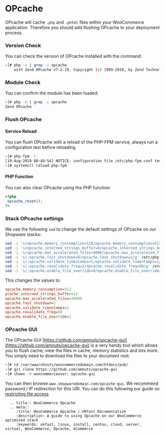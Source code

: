 # OPcache

OPcache will cache `.php` and `.phtml` files within your WooCommerce application. Therefore you should add flushing OPcache to your deployment process.

### Version Check

You can check the version of OPcache installed with the command:

```bash
~]# php -v | grep -i opcache
    with Zend OPcache v7.2.19, Copyright (c) 1999-2018, by Zend Technologies
```

### Module Check

You can confirm the module has been loaded:

```bash
~]# php -m | grep -i opcache
Zend OPcache
```

### Flush OPcache

#### Service Reload

You can flush OPcache with a reload of the PHP-FPM service, always run a configuration test before reloading

```bash
~]# php-fpm -t
[19-Aug-2019 08:48:54] NOTICE: configuration file /etc/php-fpm.conf test is successful
~]# systemctl reload php-fpm
```

#### PHP Function

You can also clear OPcache using the PHP function:

```php
<?php
 opcache_reset();
?>
```

### Stack OPcache settings

We use the following `sed` to change the default settings of OPcache on our Shopware stacks:

```bash
sed -i 's/opcache.memory_consumption=128/opcache.memory_consumption=512/g' /etc/php.d/*opcache.ini
sed -i 's/opcache.interned_strings_buffer=8/opcache.interned_strings_buffer=12/g' /etc/php.d/*opcache.ini
sed -i 's/opcache.max_accelerated_files=4000/opcache.max_accelerated_files=10000/g' /etc/php.d/*opcache.ini
sed -i 's/;opcache.fast_shutdown=0/opcache.fast_shutdown=1/g' /etc/php.d/*opcache.ini
sed -i 's/;opcache.validate_timestamps=1/opcache.validate_timestamps=1/g' /etc/php.d/*opcache.ini
sed -i 's/;opcache.revalidate_freq=2/opcache.revalidate_freq=60/g' /etc/php.d/*opcache.ini
sed -i 's/;opcache.enable_file_override=0/opcache.enable_file_override=1/g' /etc/php.d/*opcache.ini
```

This changes the values to:

```ini
opcache.memory_consumption=512
pcache.interned_strings_buffer=12
opcache.max_accelerated_files=10000
opcache.fast_shutdown=1
opcache.validate_timestamps=1
opcache.revalidate_freq=60
opcache.enable_file_override=1
```

### OPcache GUI

The OPcache GUI [https://github.com/amnuts/opcache-gui](https://github.com/amnuts/opcache-gui) is a very handy tool which allows you to flush cache, view the files in cache, memory statistics and lots more. You simply need to download the files to your document root:

```bash
~]# cd /var/www/vhosts/woocommercedomain.com/htdocs/pub/
~]# git clone https://github.com/amnuts/opcache-gui
~]# chown -R woocommerceuser: opcache-gui
```

You can then browse `www.shopwaredomain.com/opcache-gui`. We recommend password / IP redirection for this URI. You can do this following our guide on [restricting file access](/ecommercestacks/magento/magento2/restrictfilefolder)

```eval_rst
  .. title:: WooCommerce Opcache
  .. meta::
     :title: WooCommerce Opcache | UKFast Documentation
     :description: A guide to using Opcache on our WooCommerce optimised stack
     :keywords: ukfast, linux, install, centos, cloud, server, virtual, WooCommerce, Opcache, eCommerce
```
